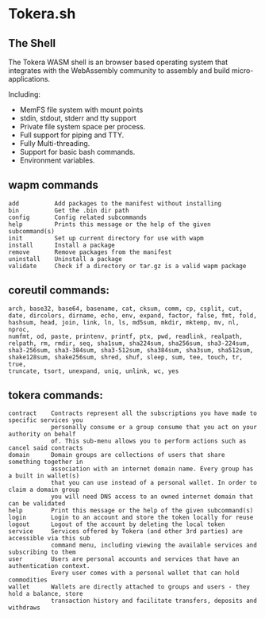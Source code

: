 # Tokera.sh

## The Shell

The Tokera WASM shell is an browser based operating system that integrates
with the WebAssembly community to assembly and build micro-applications.

Including:
- MemFS file system with mount points
- stdin, stdout, stderr and tty support
- Private file system space per process.
- Full support for piping and TTY.
- Fully Multi-threading.
- Support for basic bash commands.
- Environment variables.

## wapm commands

    add          Add packages to the manifest without installing
    bin          Get the .bin dir path
    config       Config related subcommands
    help         Prints this message or the help of the given subcommand(s)
    init         Set up current directory for use with wapm
    install      Install a package
    remove       Remove packages from the manifest
    uninstall    Uninstall a package
    validate     Check if a directory or tar.gz is a valid wapm package

## coreutil commands:

    arch, base32, base64, basename, cat, cksum, comm, cp, csplit, cut,
    date, dircolors, dirname, echo, env, expand, factor, false, fmt, fold,
    hashsum, head, join, link, ln, ls, md5sum, mkdir, mktemp, mv, nl, nproc,
    numfmt, od, paste, printenv, printf, ptx, pwd, readlink, realpath,
    relpath, rm, rmdir, seq, sha1sum, sha224sum, sha256sum, sha3-224sum,
    sha3-256sum, sha3-384sum, sha3-512sum, sha384sum, sha3sum, sha512sum,
    shake128sum, shake256sum, shred, shuf, sleep, sum, tee, touch, tr, true,
    truncate, tsort, unexpand, uniq, unlink, wc, yes
    
## tokera commands:

    contract    Contracts represent all the subscriptions you have made to specific services you
                personally consume or a group consume that you act on your authority on behalf
                of. This sub-menu allows you to perform actions such as cancel said contracts
    domain      Domain groups are collections of users that share something together in
                association with an internet domain name. Every group has a built in wallet(s)
                that you can use instead of a personal wallet. In order to claim a domain group
                you will need DNS access to an owned internet domain that can be validated
    help        Print this message or the help of the given subcommand(s)
    login       Login to an account and store the token locally for reuse
    logout      Logout of the account by deleting the local token
    service     Services offered by Tokera (and other 3rd parties) are accessible via this sub
                command menu, including viewing the available services and subscribing to them
    user        Users are personal accounts and services that have an authentication context.
                Every user comes with a personal wallet that can hold commodities
    wallet      Wallets are directly attached to groups and users - they hold a balance, store
                transaction history and facilitate transfers, deposits and withdraws